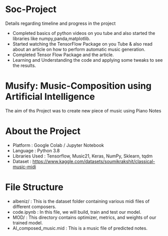 # Soc-Project
Details regarding timeline and progress in the project
* Completed basics of python videos on you tube and also started the libraries like numpy,panda,matplotlib.
* Started watching the TensorFlow Package on you Tube & also read about an article on how to perform automatic music generation.
* Completed Tensor Flow Package and the article.
* Learning and Understanding the code and applying some tweaks to see the results.
# Musify: Music-Composition using Artificial Intelligence
The aim of ths Project was to create new piece of music using Piano Notes
# About the Project
* Platform : Google Colab / Jupyter Notebook
* Language : Python 3.8
* Libraries Used : Tensorflow, Music21, Keras, NumPy, Sklearn, tqdm
* Dataset : https://www.kaggle.com/datasets/soumikrakshit/classical-music-midi
# File Structure
* albeniz/ : This is the dataset folder containing various midi files of different composers.
* code.ipynb : In this file, we will build, train and test our model.
* MOD/ : This directory contains optimizer, metrics, and weights of our trained model.
* AI_composed_music.mid : This is a music file of predicted notes.
